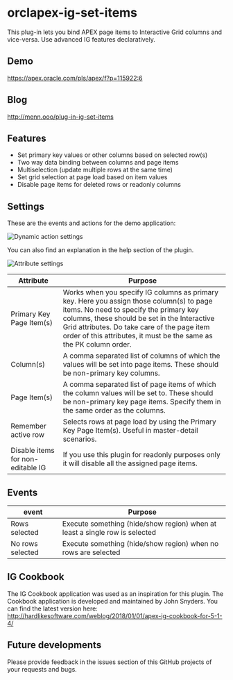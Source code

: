 # orclapex-ig-set-items
This plug-in lets you bind APEX page items to Interactive Grid columns and vice-versa. Use advanced IG features declaratively.

## Demo
https://apex.oracle.com/pls/apex/f?p=115922:6

## Blog
http://menn.ooo/plug-in-ig-set-items

## Features
* Set primary key values or other columns based on selected row(s)
* Two way data binding between columns and page items
* Multiselection (update multiple rows at the same time)
* Set grid selection at page load based on item values
* Disable page items for deleted rows or readonly columns

## Settings
These are the events and actions for the demo application:

![Dynamic action settings](images/plugin-settings.PNG)

You can also find an explanation in the help section of the plugin.

![Attribute settings](images/ig-set-items-attributes.PNG)

| Attribute | Purpose |
| --- | --- |
| Primary Key Page Item(s) | Works when you specify IG columns as primary key. Here you assign those column(s) to page items. No need to specify the primary key columns, these should be set in the Interactive Grid attributes. Do take care of the page item order of this attributes, it must be the same as the PK column order. |
| Column(s) | A comma separated list of columns of which the values will be set into page items. These should be non-primary key columns. |
| Page Item(s) | A comma separated list of page items of which the column values will be set to. These should be non-primary key page items. Specify them in the same order as the columns. |
| Remember active row | Selects rows at page load by using the Primary Key Page Item(s). Useful in master-detail scenarios. |
| Disable items for non-editable IG | If you use this plugin for readonly purposes only it will disable all the assigned page items. |

## Events
| event | Purpose |
| --- | --- |
| Rows selected | Execute something (hide/show region) when at least a single row is selected |
| No rows selected | Execute something (hide/show region) when no rows are selected |

## IG Cookbook
The IG Cookbook application was used as an inspiration for this plugin. The Cookbook application is developed and maintained by John Snyders. You can find the latest version here:  
http://hardlikesoftware.com/weblog/2018/01/01/apex-ig-cookbook-for-5-1-4/

## Future developments
Please provide feedback in the issues section of this GitHub projects of your requests and bugs.
